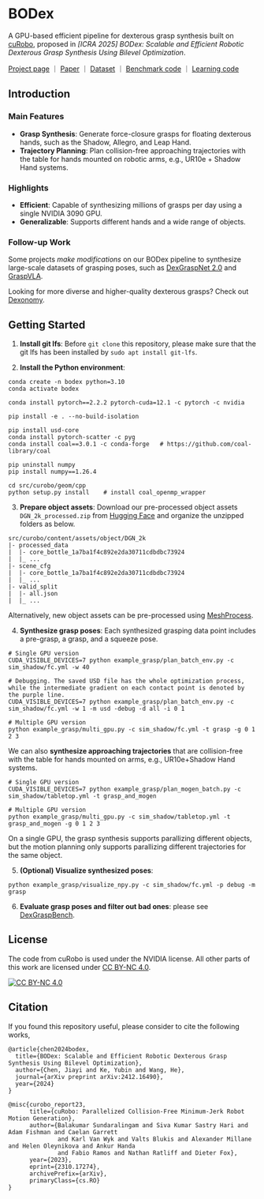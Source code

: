 # BODex

A GPU-based efficient pipeline for dexterous grasp synthesis built on [cuRobo](https://github.com/NVlabs/curobo/tree/main), proposed in *[ICRA 2025] BODex: Scalable and Efficient Robotic Dexterous Grasp Synthesis Using Bilevel Optimization*.

[Project page](https://pku-epic.github.io/BODex/) ｜ [Paper](https://arxiv.org/abs/2412.16490) ｜ [Dataset](https://huggingface.co/datasets/JiayiChenPKU/BODex) ｜ [Benchmark code](https://github.com/JYChen18/DexGraspBench) ｜ [Learning code](https://github.com/JYChen18/DexLearn)

## Introduction
### Main Features
- **Grasp Synthesis**: Generate force-closure grasps for floating dexterous hands, such as the Shadow, Allegro, and Leap Hand.
- **Trajectory Planning**: Plan collision-free approaching trajectories with the table for hands mounted on robotic arms, e.g., UR10e + Shadow Hand systems.

### Highlights
- **Efficient**: Capable of synthesizing millions of grasps per day using a single NVIDIA 3090 GPU.
- **Generalizable**: Supports different hands and a wide range of objects.

### Follow-up Work
Some projects *make modifications* on our BODex pipeline to synthesize large-scale datasets of grasping poses, such as [DexGraspNet 2.0](https://pku-epic.github.io/DexGraspNet2.0/) and [GraspVLA](https://pku-epic.github.io/GraspVLA-web/).

Looking for more diverse and higher-quality dexterous grasps? Check out [Dexonomy](https://pku-epic.github.io/Dexonomy).



## Getting Started
1. **Install git lfs**: Before `git clone` this repository, please make sure that the git lfs has been installed by `sudo apt install git-lfs`.

2. **Install the Python environment**:
```
conda create -n bodex python=3.10
conda activate bodex

conda install pytorch==2.2.2 pytorch-cuda=12.1 -c pytorch -c nvidia 

pip install -e . --no-build-isolation  

pip install usd-core 
conda install pytorch-scatter -c pyg
conda install coal==3.0.1 -c conda-forge   # https://github.com/coal-library/coal

pip uninstall numpy
pip install numpy==1.26.4

cd src/curobo/geom/cpp
python setup.py install    # install coal_openmp_wrapper
```

3. **Prepare object assets**: Download our pre-processed object assets `DGN_2k_processed.zip` from [Hugging Face](https://huggingface.co/datasets/JiayiChenPKU/BODex) and organize the unzipped folders as below. 
```
src/curobo/content/assets/object/DGN_2k
|- processed_data
|  |- core_bottle_1a7ba1f4c892e2da30711cdbdbc73924
|  |_ ...
|- scene_cfg
|  |- core_bottle_1a7ba1f4c892e2da30711cdbdbc73924
|  |_ ...
|- valid_split
|  |- all.json
|  |_ ...
```
Alternatively, new object assets can be pre-processed using [MeshProcess](https://github.com/JYChen18/MeshProcess).
   
4. **Synthesize grasp poses**: Each synthesized grasping data point includes a pre-grasp, a grasp, and a squeeze pose. 
```
# Single GPU version
CUDA_VISIBLE_DEVICES=7 python example_grasp/plan_batch_env.py -c sim_shadow/fc.yml -w 40 

# Debugging. The saved USD file has the whole optimization process, while the intermediate gradient on each contact point is denoted by the purple line.
CUDA_VISIBLE_DEVICES=7 python example_grasp/plan_batch_env.py -c sim_shadow/fc.yml -w 1 -m usd -debug -d all -i 0 1

# Multiple GPU version
python example_grasp/multi_gpu.py -c sim_shadow/fc.yml -t grasp -g 0 1 2 3 
```
We can also **synthesize approaching trajectories** that are collision-free with the table for hands mounted on arms, e.g., UR10e+Shadow Hand systems.
 ```
# Single GPU version
CUDA_VISIBLE_DEVICES=7 python example_grasp/plan_mogen_batch.py -c sim_shadow/tabletop.yml -t grasp_and_mogen

# Multiple GPU version
python example_grasp/multi_gpu.py -c sim_shadow/tabletop.yml -t grasp_and_mogen -g 0 1 2 3 
```
On a single GPU, the grasp synthesis supports parallizing different objects, but the motion planning only supports parallizing different trajectories for the same object.

5. **(Optional) Visualize synthesized poses**:
```
python example_grasp/visualize_npy.py -c sim_shadow/fc.yml -p debug -m grasp
```

6. **Evaluate grasp poses and filter out bad ones**: please see [DexGraspBench](https://github.com/JYChen18/DexGraspBench).


## License

The code from cuRobo is used under the NVIDIA license. All other parts of this work are licensed under [CC BY-NC 4.0][cc-by-nc].

[![CC BY-NC 4.0][cc-by-nc-image]][cc-by-nc]

[cc-by-nc]: https://creativecommons.org/licenses/by-nc/4.0/
[cc-by-nc-image]: https://licensebuttons.net/l/by-nc/4.0/88x31.png

## Citation

If you found this repository useful, please consider to cite the following works,

```
@article{chen2024bodex,
  title={BODex: Scalable and Efficient Robotic Dexterous Grasp Synthesis Using Bilevel Optimization},
  author={Chen, Jiayi and Ke, Yubin and Wang, He},
  journal={arXiv preprint arXiv:2412.16490},
  year={2024}
}

@misc{curobo_report23,
      title={cuRobo: Parallelized Collision-Free Minimum-Jerk Robot Motion Generation},
      author={Balakumar Sundaralingam and Siva Kumar Sastry Hari and Adam Fishman and Caelan Garrett
              and Karl Van Wyk and Valts Blukis and Alexander Millane and Helen Oleynikova and Ankur Handa
              and Fabio Ramos and Nathan Ratliff and Dieter Fox},
      year={2023},
      eprint={2310.17274},
      archivePrefix={arXiv},
      primaryClass={cs.RO}
}
```
